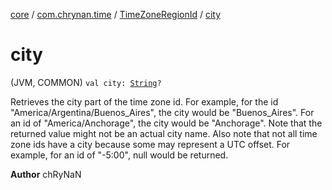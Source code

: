 [core](../../index.md) / [com.chrynan.time](../index.md) / [TimeZoneRegionId](index.md) / [city](./city.md)

# city

(JVM, COMMON) `val city: `[`String`](https://kotlinlang.org/api/latest/jvm/stdlib/kotlin/-string/index.html)`?`

Retrieves the city part of the time zone id. For example, for the id "America/Argentina/Buenos_Aires", the city
would be "Buenos_Aires". For an id of "America/Anchorage", the city would be "Anchorage". Note that the returned
value might not be an actual city name. Also note that not all time zone ids have a city because some may
represent a UTC offset. For example, for an id of "-5:00", null would be returned.

**Author**
chRyNaN

